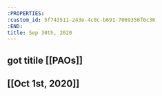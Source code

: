 ```yaml
---
:PROPERTIES:
:custom_id: 5f743511-243e-4c0c-b691-7069356f0c36
:END:
title: Sep 30th, 2020
---
```

## got titile [[PAOs]]
## [[Oct 1st, 2020]]
